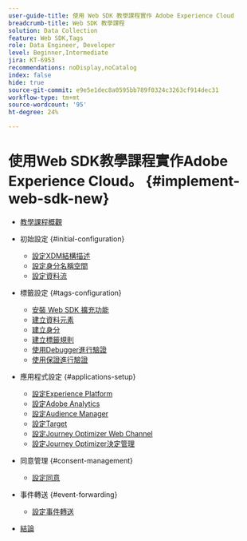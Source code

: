 ```yaml
---
user-guide-title: 使用 Web SDK 教學課程實作 Adobe Experience Cloud
breadcrumb-title: Web SDK 教學課程
solution: Data Collection
feature: Web SDK,Tags
role: Data Engineer, Developer
level: Beginner,Intermediate
jira: KT-6953
recommendations: noDisplay,noCatalog
index: false
hide: true
source-git-commit: e9e5e1dec8a0595bb789f0324c3263cf914dec31
workflow-type: tm+mt
source-wordcount: '95'
ht-degree: 24%

---
```



# 使用Web SDK教學課程實作Adobe Experience Cloud。 {#implement-web-sdk-new}

+ [教學課程概觀](overview.md)
+ 初始設定 {#initial-configuration}
   + [設定XDM結構描述](configure-schemas.md)
   + [設定身分名稱空間](configure-identities.md)
   + [設定資料流](configure-datastream.md)

+ 標籤設定 {#tags-configuration}
   + [安裝 Web SDK 擴充功能](install-web-sdk.md)
   + [建立資料元素](create-data-elements.md)
   + [建立身分](create-identities.md)
   + [建立標籤規則](create-tag-rule.md)
   + [使用Debugger進行驗證](validate-with-debugger.md)
   + [使用保證進行驗證](validate-with-assurance.md)

+ 應用程式設定 {#applications-setup}
   + [設定Experience Platform](setup-experience-platform.md)
   + [設定Adobe Analytics](setup-analytics.md)
   + [設定Audience Manager](setup-audience-manager.md)
   + [設定Target](setup-target.md)
   + [設定Journey Optimizer Web Channel](setup-web-channel.md)
   + [設定Journey Optimizer決定管理](setup-decision-management.md)

+ 同意管理 {#consent-management}
   + [設定同意](setup-consent.md)

+ 事件轉送 {#event-forwarding}
   + [設定事件轉送](setup-event-forwarding.md)

+ [結論](conclusion.md)

